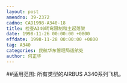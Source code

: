 ```yaml
---
layout: post
amendno: 39-2372
cadno: CAD1998-A340-18
title: 检查A340转弯限制和主起落架
date: 1998-11-26 00:00:00 +0800
effdate: 1998-11-28 00:00:00 +0800
tag: A340
categories: 民航华东管理局适航处
author: 何正华
---
```


##适用范围:
所有类型的AIRBUS A340系列飞机。

